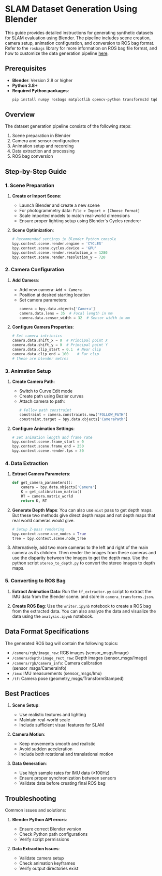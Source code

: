 # SLAM Dataset Generation Using Blender

This guide provides detailed instructions for generating synthetic datasets for SLAM evaluation using Blender. The pipeline includes scene creation, camera setup, animation configuration, and conversion to ROS bag format. Refer to the `rosbags` library for more information on ROS bag file format, and how to customize the data generation pipeline [here](https://pypi.org/project/rosbags/).

## Prerequisites

- **Blender**: Version 2.8 or higher
- **Python 3.8+**
- **Required Python packages**:
  ```bash
  pip install numpy rosbags matplotlib opencv-python transforms3d tqdm
  ```

## Overview

The dataset generation pipeline consists of the following steps:
1. Scene preparation in Blender
2. Camera and sensor configuration
3. Animation setup and recording
4. Data extraction and processing
5. ROS bag conversion

## Step-by-Step Guide

### 1. Scene Preparation

1. **Create or Import Scene**:
   - Launch Blender and create a new scene
   - For photogrammetry data: `File > Import > [Choose Format]`
   - Scale imported models to match real-world dimensions
   - Ensure proper lighting setup using Blender's Cycles renderer

2. **Scene Optimization**:
   ```python
   # Recommended settings in Blender Python console
   bpy.context.scene.render.engine = 'CYCLES'
   bpy.context.scene.cycles.device = 'GPU'
   bpy.context.scene.render.resolution_x = 1280
   bpy.context.scene.render.resolution_y = 720
   ```

### 2. Camera Configuration

1. **Add Camera**:
   - Add new camera: `Add > Camera`
   - Position at desired starting location
   - Set camera parameters:
     ```python
     camera = bpy.data.objects['Camera']
     camera.data.lens = 35  # Focal length in mm
     camera.data.sensor_width = 32  # Sensor width in mm
     ```

2. **Configure Camera Properties**:
   ```python
   # Set camera intrinsics
   camera.data.shift_x = 0  # Principal point X
   camera.data.shift_y = 0  # Principal point Y
   camera.data.clip_start = 0.1  # Near clip
   camera.data.clip_end = 100    # Far clip
   # these are blender metres
   ```

### 3. Animation Setup

1. **Create Camera Path**:
   - Switch to Curve Edit mode
   - Create path using Bezier curves
   - Attach camera to path:
     ```python
     # Follow path constraint
     constraint = camera.constraints.new('FOLLOW_PATH')
     constraint.target = bpy.data.objects['CameraPath']
     ```

2. **Configure Animation Settings**:
   ```python
   # Set animation length and frame rate
   bpy.context.scene.frame_start = 0
   bpy.context.scene.frame_end = 250
   bpy.context.scene.render.fps = 30
   ```

### 4. Data Extraction

1. **Extract Camera Parameters**:
   ```python
   def get_camera_parameters():
       camera = bpy.data.objects['Camera']
       K = get_calibration_matrix()
       RT = camera.matrix_world
       return K, RT
   ```

2. **Generate Depth Maps**:
    You can also use `mist` pass to get depth maps. But these two methods give direct depth maps and not depth maps that real world cameras would give.

   ```python
   # Setup Z-pass rendering
   bpy.context.scene.use_nodes = True
   tree = bpy.context.scene.node_tree
   ```

3. Alternatively, add two more cameras to the left and right of the main camera as its children. Then render the images from these cameras and use the disparity between the images to get the depth map. Use the python script `stereo_to_depth.py` to convert the stereo images to depth maps.

### 5. Converting to ROS Bag

1. **Extract Animation Data**:
    Run the `tf_extractor.py` script to extract the IMU data from the Blender scene. and store in `camera_transforms.json`.

2. **Create ROS Bag**:
    Use the `writer.ipynb` notebook to create a ROS bag from the extracted data.
    You can also analyze the data and visualize the data using the `analysis.ipynb` notebook.

## Data Format Specifications

The generated ROS bag will contain the following topics:
- `/camera/rgb/image_raw`: RGB images (sensor_msgs/Image)
- `/camera/depth/image_rect_raw`: Depth images (sensor_msgs/Image)
- `/camera/rgb/camera_info`: Camera calibration (sensor_msgs/CameraInfo)
- `/imu`: IMU measurements (sensor_msgs/Imu)
- `/tf`: Camera pose (geometry_msgs/TransformStamped)

## Best Practices

1. **Scene Setup**:
   - Use realistic textures and lighting
   - Maintain real-world scale
   - Include sufficient visual features for SLAM

2. **Camera Motion**:
   - Keep movements smooth and realistic
   - Avoid sudden acceleration
   - Include both rotational and translational motion

3. **Data Generation**:
   - Use high sample rates for IMU data (≥100Hz)
   - Ensure proper synchronization between sensors
   - Validate data before creating final ROS bag

## Troubleshooting

Common issues and solutions:
1. **Blender Python API errors**:
   - Ensure correct Blender version
   - Check Python path configurations
   - Verify script permissions

2. **Data Extraction Issues**:
   - Validate camera setup
   - Check animation keyframes
   - Verify output directories exist
